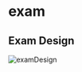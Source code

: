 # exam

## Exam Design
![examDesign](https://github.com/KMarnat/exam/assets/92164491/03bb4c62-435b-407f-a505-c616e075c76e)
